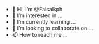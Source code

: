 - 👋 Hi, I’m @Faisalkph
- 👀 I’m interested in ...
- 🌱 I’m currently learning ...
- 💞️ I’m looking to collaborate on ...
- 📫 How to reach me ...

<!---
Faisalkph/Faisalkph is a ✨ special ✨ repository because its `README.md` (this file) appears on your GitHub profile.
You can click the Preview link to take a look at your changes.
--->
